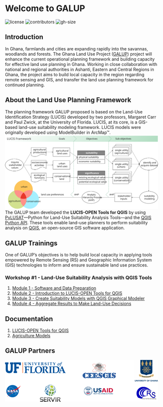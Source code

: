 # Welcome to GALUP

![license](https://img.shields.io/github/license/servir-wa/galup)
![contributors](https://img.shields.io/github/contributors/servir-wa/galup)
![gh-size](https://img.shields.io/github/repo-size/servir-wa/galup)

## Introduction

In Ghana, farmlands and cities are expanding rapidly into the savannas,
woodlands and forests.
The Ghana Land Use Project ([GALUP](http://galup.cersgis.org/)) project will
enhance the current operational planning framework and building capacity for
effective land use planning in Ghana.
Working in close collaboration with national and regional authorities in
Ashanti, Eastern and Central Regions in Ghana, the project aims to build local
capacity in the region regarding remote sensing and GIS, and transfer the land
use planning framework for continued planning.

## About the Land Use Planning Framework

The planning framework GALUP proposed is based on the Land-Use Identification
Strategy (LUCIS) developed by two professors, Margaret Carr and Paul Zwick, at
the University of Florida. LUCIS, at its core, is a GIS-based land-use
suitability modeling framework. LUCIS models were originally developed using
ModelBuilder in ArcMap&trade;.
![lucis_open](images/lucis_workflow.svg)
The GALUP team developed the **LUCIS-OPEN Tools for QGIS** by using
[PyLUSAT](https://github.com/chjch/pylusat)—Python for Land-Use Suitability
Analysis Tools—and the [QGIS Python API](https://qgis.org/pyqgis/3.10/).
These tools enable land-use planners to perform suitability analysis on
[QGIS](https://docs.qgis.org/3.10/en/docs/user_manual/preamble/foreword.html#foreword),
an open-source GIS software application.

## GALUP Trainings

One of GALUP’s objectives is to help build local capacity in applying tools
empowered by Remote Sensing (RS) and Geographic Information System (GIS)
technologies to inform and ensure sustainable land use practices.

### Workshop #1 - Land-Use Suitability Analysis with QGIS Tools

1. [Module 1 - Software and Data Preparation](https://github.com/SERVIR-WA/GALUP/blob/master/training/1_lu/modules/module1.md)
2. [Module 2 - Introduction to LUCIS-OPEN Tools for QGIS](https://github.com/SERVIR-WA/GALUP/blob/master/training/1_lu/modules/module2.md)
3. [Module 3 - Create Suitability Models with QGIS Graphical Modeler](https://github.com/SERVIR-WA/GALUP/blob/master/training/1_lu/modules/module3.md)
4. [Module 4 - Aggregate Results to Make Land-Use Decisions](https://github.com/SERVIR-WA/GALUP/blob/master/training/1_lu/modules/module4.md)

## Documentation

1. [LUCIS-OPEN Tools for QGIS](https://github.com/SERVIR-WA/GALUP/wiki/Tools)
2. [Agriculture Models](https://github.com/SERVIR-WA/GALUP/wiki/models_ag)

## GALUP Partners

<p float="left">
  <img src="images/galup_partners.png">
</p>
